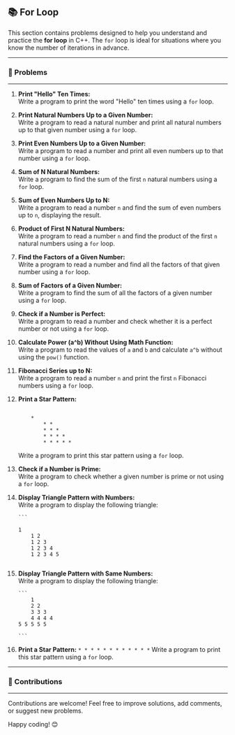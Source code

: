 ## 📚 For Loop

This section contains problems designed to help you understand and practice the **for loop** in C++. The `for` loop is ideal for situations where you know the number of iterations in advance.

---

### 🚀 Problems
---

1. **Print "Hello" Ten Times:**  
   Write a program to print the word "Hello" ten times using a `for` loop.

2. **Print Natural Numbers Up to a Given Number:**  
   Write a program to read a natural number and print all natural numbers up to that given number using a `for` loop.

3. **Print Even Numbers Up to a Given Number:**  
   Write a program to read a number and print all even numbers up to that number using a `for` loop.

4. **Sum of N Natural Numbers:**  
   Write a program to find the sum of the first `n` natural numbers using a `for` loop.

5. **Sum of Even Numbers Up to N:**  
   Write a program to read a number `n` and find the sum of even numbers up to `n`, displaying the result.

6. **Product of First N Natural Numbers:**  
   Write a program to read a number `n` and find the product of the first `n` natural numbers using a `for` loop.

7. **Find the Factors of a Given Number:**  
   Write a program to read a number and find all the factors of that given number using a `for` loop.

8. **Sum of Factors of a Given Number:**  
   Write a program to find the sum of all the factors of a given number using a `for` loop.

9. **Check if a Number is Perfect:**  
   Write a program to read a number and check whether it is a perfect number or not using a `for` loop.

10. **Calculate Power (a^b) Without Using Math Function:**  
    Write a program to read the values of `a` and `b` and calculate `a^b` without using the `pow()` function.

11. **Fibonacci Series up to N:**  
    Write a program to read a number `n` and print the first `n` Fibonacci numbers using a `for` loop.

12. **Print a Star Pattern:**
    ```

	    *
    	    * *
    	    * * *
            * * * *
            * * * * *

    ```

    Write a program to print this star pattern using a `for` loop.

13. **Check if a Number is Prime:**  
    Write a program to check whether a given number is prime or not using a `for` loop.

14. **Display Triangle Pattern with Numbers:**  
    Write a program to display the following triangle:

    	```

	    1
    	    1 2
    	    1 2 3
            1 2 3 4
            1 2 3 4 5
   
	 ```

15. **Display Triangle Pattern with Same Numbers:**  
    Write a program to display the following triangle:

	    ```
    		1
    		2 2
    		3 3 3
    		4 4 4 4
   		5 5 5 5 5

	    ```

16. **Print a Star Pattern:**
    	```
    		*
    		* *
    		* * *
    		* * *
    		* * *
    	```
    Write a program to print this star pattern using a `for` loop.

---

### 🤝 Contributions
---

Contributions are welcome! Feel free to improve solutions, add comments, or suggest new problems.

Happy coding! 😊
